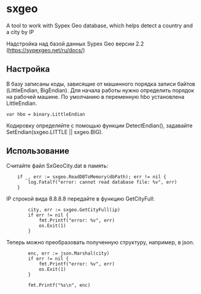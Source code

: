 # sxgeo
A tool to work with Sypex Geo database, which helps detect a country and a city by IP

Надстройка над базой данных Sypex Geo версии 2.2 (https://sypexgeo.net/ru/docs/)

## Настройка
В базу записаны коды, зависящие от машинного порядка записи байтов (LittleEndian, BigEndian).
Для начала работы нужно определить порядок на рабочей машине.
По умолчанию в переменную hbo установлена LittleEndian. 
```
var hbo = binary.LittleEndian
```
Кодировку определяйте с помощью функции DetectEndian(), задавайте SetEndian(sxgeo.LITTLE || sxgeo.BIG).

## Использование
Cчитайте файл SxGeoCity.dat в память:
```
	if _, err := sxgeo.ReadDBToMemory(dbPath); err != nil {
		log.Fatalf("error: cannot read database file: %v", err)
	}
```
IP строкой вида 8.8.8.8 передайте в функцию GetCityFull:
```
		city, err := sxgeo.GetCityFull(ip)
		if err != nil {
			fmt.Printf("error: %v", err)
			os.Exit(1)
		}
```
Теперь можно преобразовать полученную структуру, например, в json. 
```
		enc, err := json.Marshal(city)
		if err != nil {
			fmt.Printf("error: %v", err)
			os.Exit(1)
		}

		fmt.Printf("%s\n", enc)
```
